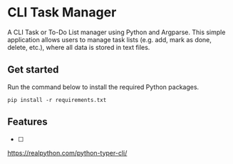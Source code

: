 # CLI Task Manager
A CLI Task or To-Do List manager using Python and Argparse. This simple application allows users to manage task lists (e.g. add, mark as done, delete, etc.), where all data is stored in text files.

## Get started
Run the command below to install the required Python packages.

``` pip install -r requirements.txt ```

## Features
- [ ] 

https://realpython.com/python-typer-cli/